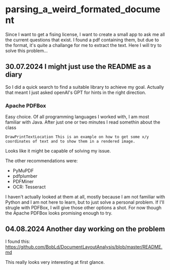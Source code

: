 # parsing_a_weird_formated_document
Since I want to get a fising license, I want to create a small app to ask me all the current questions that exist. I found a pdf containing them, but due to the format, it's quite a challange for me to extract the text. Here I will try to solve this problem...

## 30.07.2024 I might just use the README as a diary
So I did a quick search to find a suitable library to achieve my goal. Actually that meant I just asked openAI's GPT for hints in the right direction. 
### Apache PDFBox
Easy choice. Of all programming languages I worked with, I am most familiar with Java. 
After just one or two minutes I read somethin about the  class

```DrawPrintTextLocation This is an example on how to get some x/y coordinates of text and to show them in a rendered image.```

Looks like it might be capable of solving my issue. 

The other recommendations were: 
- PyMuPDF
- pdfplumber
- PDFMiner
- OCR: Tesseract

I haven't actually looked at them at all, mostly because I am not familiar with Python and I am not here to learn, but to just solve a personal problem. If I'll strugle with PDFBox, I will give those other options a shot.
For now though the Apache PDFBox looks promising enough to try.

## 04.08.2024 Another day working on the problem

I found this:
https://github.com/BobLd/DocumentLayoutAnalysis/blob/master/README.md

This really looks very interesting at first glance. 
